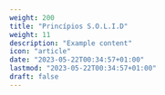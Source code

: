 ```yaml
---
weight: 200
title: "Princípios S.O.L.I.D"
weight: 11
description: "Example content"
icon: "article"
date: "2023-05-22T00:34:57+01:00"
lastmod: "2023-05-22T00:34:57+01:00"
draft: false
---
```

